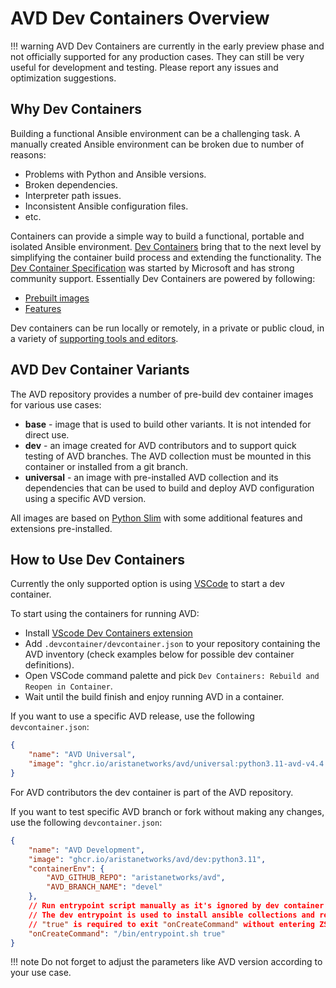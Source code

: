 <!--
  ~ Copyright (c) 2023-2024 Arista Networks, Inc.
  ~ Use of this source code is governed by the Apache License 2.0
  ~ that can be found in the LICENSE file.
  -->

# AVD Dev Containers Overview

!!! warning
    AVD Dev Containers are currently in the early preview phase and not officially supported for any production cases.
    They can still be very useful for development and testing. Please report any issues and optimization suggestions.

## Why Dev Containers

Building a functional Ansible environment can be a challenging task. A manually created Ansible environment can be broken due to number of reasons:

- Problems with Python and Ansible versions.
- Broken dependencies.
- Interpreter path issues.
- Inconsistent Ansible configuration files.
- etc.

Containers can provide a simple way to build a functional, portable and isolated Ansible environment. [Dev Containers](https://containers.dev) bring that to the next level by simplifying the container build process and extending the functionality. The [Dev Container Specification](https://github.com/devcontainers/spec) was started by Microsoft and has strong community support. Essentially Dev Containers are powered by following:

- [Prebuilt images](https://github.com/devcontainers/images)
- [Features](https://containers.dev/features)

Dev containers can be run locally or remotely, in a private or public cloud, in a variety of [supporting tools and editors](https://containers.dev/supporting).

## AVD Dev Container Variants

The AVD repository provides a number of pre-build dev container images for various use cases:

- **base** - image that is used to build other variants. It is not intended for direct use.
- **dev** - an image created for AVD contributors and to support quick testing of AVD branches. The AVD collection must be mounted in this container or installed from a git branch.
- **universal** - an image with pre-installed AVD collection and its dependencies that can be used to build and deploy AVD configuration using a specific AVD version.

All images are based on [Python Slim](https://hub.docker.com/_/python) with some additional features and extensions pre-installed.

## How to Use Dev Containers

Currently the only supported option is using [VSCode](https://code.visualstudio.com/) to start a dev container.

To start using the containers for running AVD:

- Install [VScode Dev Containers extension](https://code.visualstudio.com/docs/devcontainers/tutorial)
- Add `.devcontainer/devcontainer.json` to your repository containing the AVD inventory (check examples below for possible dev container definitions).
- Open VSCode command palette and pick `Dev Containers: Rebuild and Reopen in Container`.
- Wait until the build finish and enjoy running AVD in a container.

If you want to use a specific AVD release, use the following `devcontainer.json`:

```json
{
    "name": "AVD Universal",
    "image": "ghcr.io/aristanetworks/avd/universal:python3.11-avd-v4.4.0"
}
```

For AVD contributors the dev container is part of the AVD repository.

If you want to test specific AVD branch or fork without making any changes, use the following `devcontainer.json`:

```json
{
    "name": "AVD Development",
    "image": "ghcr.io/aristanetworks/avd/dev:python3.11",
    "containerEnv": {
        "AVD_GITHUB_REPO": "aristanetworks/avd",
        "AVD_BRANCH_NAME": "devel"
    },
    // Run entrypoint script manually as it's ignored by dev container CLI otherwise.
    // The dev entrypoint is used to install ansible collections and requirements, as they are not included with the dev version.
    // "true" is required to exit "onCreateCommand" without entering ZSH.
    "onCreateCommand": "/bin/entrypoint.sh true"
}
```

!!! note
    Do not forget to adjust the parameters like AVD version according to your use case.
